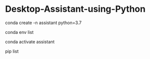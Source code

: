 # Desktop-Assistant-using-Python

conda create -n assistant python=3.7

conda env list

conda activate assistant

pip list